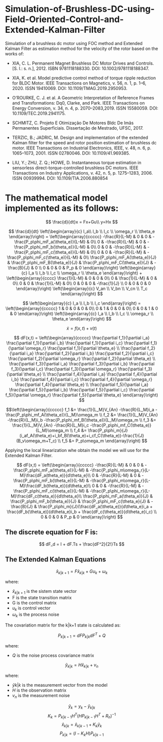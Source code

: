 # Simulation-of-Brushless-DC-using-Field-Oriented-Control-and-Extended-Kalman-Filter
Simulation of a brushless dc motor using FOC method and Extended Kalman Filter as estimation method for the velocity of the rotor based on the works of:
* XIA, C. L. Permanent Magnet Brushless DC Motor Drives and Controls. [S. l.: s. n.], 2012.
ISBN 9781118188330. DOI: 10.1002/9781118188347.
* XIA, K. et al. Model predictive control method of torque ripple reduction for BLDC Motor.
IEEE Transactions on Magnetics, v. 56, n. 1, p. 1–6, 2020. ISSN 19410069. DOI:
10.1109/TMAG.2019.2950953.

* O’ROURKE, C. J. et al. A Geometric Interpretation of Reference Frames and Transformations:
Dq0, Clarke, and Park. IEEE Transactions on Energy Conversion, v. 34, n. 4, p. 2070–2083,2019. ISSN 15580059. DOI: 10.1109/TEC.2019.2941175.
* SCHMITZ, C. Projeto E Otimização De Motores Bldc De Imãs Permanentes Superficiais.
Dissertação de Mestrado, UFSC, 2017.
* TERZIC, B.; JADRIC, M. Design and implementation of the extended Kalman filter for the
speed and rotor position estimation of brushless dc motor. IEEE Transactions on Industrial
Electronics, IEEE, v. 48, n. 6, p. 1065–1073, 2001. ISSN 02780046. DOI:
10.1109/41.969385.

* LIU, Y.; ZHU, Z. Q.; HOWE, D. Instantaneous torque estimation in sensorless
direct-torque-controlled brushless DC motors. IEEE Transactions on Industry Applications,
v. 42, n. 5, p. 1275–1283, 2006. ISSN 00939994. DOI: 10.1109/TIA.2006.880854

# The mathematical model implemented as its follows:
$$
\frac{d}{dt}x = Fx+Gu\\
y=Hx
$$

$$
\frac{d}{dt}
\left(\begin{array}{c}
I_a\\ 
I_b \\
I_c \\
\omega_r \\
\theta_e
\end{array}\right)
= \left(\begin{array}{ccccc} 
-\frac{R}{L-M} & 0 & 0 & -\frac{P_p\phi_mF_a(\theta_e)}{L-M} & 0\\
0 & -\frac{R}{L-M} & 0 & -\frac{P_p\phi_mF_b(\theta_e)}{L-M} & 0\\
0 & 0 & -\frac{R}{L-M} & -\frac{P_p\phi_mF_c(\theta_e)}{L-M} & 0\\
0 & 0 & -\frac{R}{L-M} & -\frac{P_p\phi_mF_c(\theta_e)}{L-M} & 0\\
\frac{P_p\phi_mF_A(\theta_e)}{J} & \frac{P_p\phi_mF_B(\theta_e)}{J} & \frac{P_p\phi_mF_C(\theta_e)}{J} & -\frac{B}{J} & 0 \\
0 & 0 & 0 & P_p & 0
\end{array}\right)
\left(\begin{array}{c} 
I_a \\
I_b \\
I_c \\
\omega_r \\
\theta_e
\end{array}\right)
+
\left(\begin{array}{cccc} 
\frac{1}{L-M} & 0 & 0 & 0\\
0 & \frac{1}{L-M} & 0 & 0\\
0 & 0 & \frac{1}{L-M} & 0\\
0 & 0 & 0 & -\frac{1}{J} \\
0 & 0 & 0 & 0
\end{array}\right)
\left(\begin{array}{c} 
V_an \\
V_bn \\
V_cn \\
T_c
\end{array}\right)
$$

$$
\left(\begin{array}{c} 
I_a \\
I_b \\
I_c
\end{array}\right)
= \left(\begin{array}{ccccc} 
1 & 0 & 0 & 0 & 0\\
0 & 1 & 0 & 0 & 0\\
0 & 0 & 1 & 0 & 0
\end{array}\right)
\left(\begin{array}{c} 
I_a \\
I_b \\
I_c \\
\omega_r \\
\theta_e
\end{array}\right)
$$

$$
\dot{x} = f(x,t) + v(t)
$$

$$
dF(x,t) = \left(\begin{array}{ccccc}
\frac{\partial f_1}{\partial i_a} \frac{\partial f_1}{\partial i_b} \frac{\partial f_1}{\partial i_c} \frac{\partial f_1}{\partial \omega_r} \frac{\partial f_1}{\partial \theta_e} \\
\frac{\partial f_2}{\partial i_a} \frac{\partial f_2}{\partial i_b} \frac{\partial f_2}{\partial i_c} \frac{\partial f_2}{\partial \omega_r} \frac{\partial f_2}{\partial \theta_e} \\
\frac{\partial f_3}{\partial i_a} \frac{\partial f_3}{\partial i_b} \frac{\partial f_3}{\partial i_c} \frac{\partial f_3}{\partial \omega_r} \frac{\partial f_3}{\partial \theta_e} \\
\frac{\partial f_4}{\partial i_a} \frac{\partial f_4}{\partial i_b} \frac{\partial f_4}{\partial i_c} \frac{\partial f_4}{\partial \omega_r} \frac{\partial f_4}{\partial \theta_e} \\
\frac{\partial f_5}{\partial i_a} \frac{\partial f_5}{\partial i_b} \frac{\partial f_5}{\partial i_c} \frac{\partial f_5}{\partial \omega_r} \frac{\partial f_5}{\partial \theta_e}
\end{array}\right)
$$

$$\left(\begin{array}{ccccc}
f_1 &= \frac{1}{L_M}V_{An} -\frac{R}{L_M}i_a -\frac{P_p\phi_mf_A(\theta_e)}{L_M}\omega_m \\
f_2 &= \frac{1}{L_M}V_{An} -\frac{R}{L_M}i_b -\frac{P_p\phi_mf_B(\theta_e)}{L_M}\omega_m \\
f_3 &= \frac{1}{L_M}V_{An} -\frac{R}{L_M}i_c -\frac{P_p\phi_mf_C(\theta_e)}{L_M}\omega_m \\
f_4 &= \frac{P_p\phi_m}{J}(i_af_A(\theta_e)+i_bf_B(\theta_e)+i_cf_C(\theta_e))-\frac{1}{J}(B_v\omega_m+T_c) \\
f_5 &= P_p\omega_m
\end{array}\right)
$$

Applying the local linearization whe obtain the model we will use for the Extended Kalman Filter.

$$
dF(x,t) =
\left(\begin{array}{ccccc} 
-\frac{R}{L-M} & 0 & 0 & -\frac{P_p\phi_mF_a(\theta_e)}{L-M} & -\frac{P_p\phi_m\omega_r}{L-M}\frac{dF_a(theta_e)}{d\theta_e}\\
0 & -\frac{R}{L-M} & 0 & -\frac{P_p\phi_mF_b(\theta_e)}{L-M} & -\frac{P_p\phi_m\omega_r}{L-M}\frac{dF_b(theta_e)}{d\theta_e}\\
0 & 0 & -\frac{R}{L-M} & -\frac{P_p\phi_mF_c(\theta_e)}{L-M} & -\frac{P_p\phi_m\omega_r}{L-M}\frac{dF_c(theta_e)}{d\theta_e}\\
\frac{P_p\phi_mF_a(\theta_e)}{J} & \frac{P_p\phi_mF_b(\theta_e)}{J} & \frac{P_p\phi_mF_c(\theta_e}{J} & -\frac{B}{J} &
\frac{P_p\phi_m}{J}(\frac{dF_a(\theta_e)}{d\theta_e}i_a + \frac{dF_b(\theta_e)}{d\theta_e}i_b + \frac{dF_c(\theta_e)}{d\theta_e}i_c) \\
0 & 0 & 0 & P_p & 0
\end{array}\right)
$$

## The discrete equation for F is:
$$
dF_d = I + dF.Ts + \frac{dF^2}{2!}Ts
$$

## The Extended Kalman Equations

$$
\hat{x}_{k|k+1} = F\hat{x}_{k|k} + Gu_k + \omega_k
$$

where:
* $\hat{x}_{k|k+1}$ is the sistem state vector
* F is the state transition matrix
* G is the control matrix
* $u_k$ is control vector
* $\omega_k$ is the process noise

The covariation matrix for the k|k+1 state is calculated as:

$$
P_{k|k+1} =dFP_{k|k}dF^T+Q
$$

where:
* $Q$ is the noise process covariance matrix

$$
\hat{y}_{k|k} = H\hat{x}_{k|k} + v_n
$$

where:
* $\hat{y}{k|k}$ is the measurement vector from the model
* $H$ is the observation matrix
* $v_n$ is the measurement noise

$$\tilde{y}_k = y_k - \hat{y}_{k|k}$$
$$ K_k = P_{k|k-1}H^T(HP_{k|k-1}H^T+R_n)^{-1}$$
$$ \hat{x}_{k|k} = \hat{x}_{k|k-1}+K_k\tilde{y}_k$$
$$ P_{k|k} = (I -K_kH)P_{k|k-1}$$

